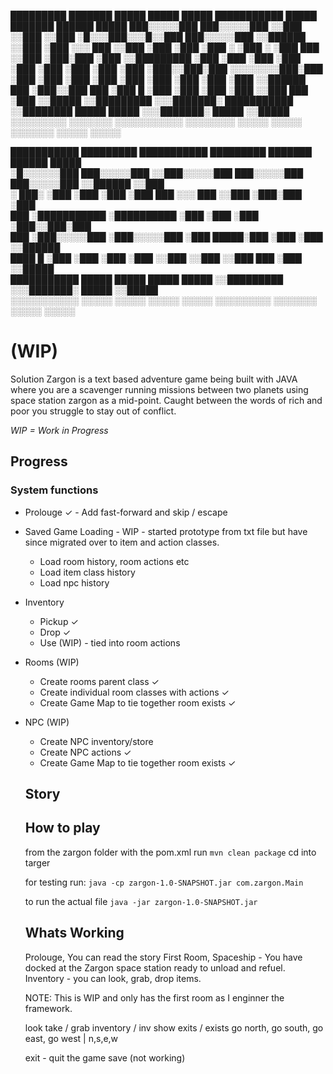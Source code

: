   █████████     ███████    █████       █████  █████ ███████████ █████    ███████    ██████   █████
 ███░░░░░███  ███░░░░░███ ░░███       ░░███  ░░███ ░█░░░███░░░█░░███   ███░░░░░███ ░░██████ ░░███ 
░███    ░░░  ███     ░░███ ░███        ░███   ░███ ░   ░███  ░  ░███  ███     ░░███ ░███░███ ░███ 
░░█████████ ░███      ░███ ░███        ░███   ░███     ░███     ░███ ░███      ░███ ░███░░███░███ 
 ░░░░░░░░███░███      ░███ ░███        ░███   ░███     ░███     ░███ ░███      ░███ ░███ ░░██████ 
 ███    ░███░░███     ███  ░███      █ ░███   ░███     ░███     ░███ ░░███     ███  ░███  ░░█████ 
░░█████████  ░░░███████░   ███████████ ░░████████      █████    █████ ░░░███████░   █████  ░░█████
 ░░░░░░░░░     ░░░░░░░    ░░░░░░░░░░░   ░░░░░░░░      ░░░░░    ░░░░░    ░░░░░░░    ░░░░░    ░░░░░ 
                                                                                                  
                                                                                                  
                                                                                                  
 ███████████   █████████   ███████████     █████████     ███████    ██████   █████                
░█░░░░░░███   ███░░░░░███ ░░███░░░░░███   ███░░░░░███  ███░░░░░███ ░░██████ ░░███                 
░     ███░   ░███    ░███  ░███    ░███  ███     ░░░  ███     ░░███ ░███░███ ░███                 
     ███     ░███████████  ░██████████  ░███         ░███      ░███ ░███░░███░███                 
    ███      ░███░░░░░███  ░███░░░░░███ ░███    █████░███      ░███ ░███ ░░██████                 
  ████     █ ░███    ░███  ░███    ░███ ░░███  ░░███ ░░███     ███  ░███  ░░█████                 
 ███████████ █████   █████ █████   █████ ░░█████████  ░░░███████░   █████  ░░█████                
░░░░░░░░░░░ ░░░░░   ░░░░░ ░░░░░   ░░░░░   ░░░░░░░░░     ░░░░░░░    ░░░░░    ░░░░░     


# (WIP)
<p>Solution Zargon is a text based adventure game being built with JAVA where you are a scavenger running missions between two planets using space station zargon as a mid-point. Caught between the words of rich and poor you struggle to stay out of conflict.</p>
<i>WIP = Work in Progress</i>

## Progress
### System functions
* Prolouge ✓ - Add fast-forward and skip / escape 
* Saved Game Loading - WIP - started prototype from txt file but have since migrated over to item and action classes.
  * Load room history, room actions etc
  * Load item class history
  * Load npc history
* Inventory
  * Pickup ✓
  * Drop ✓
  * Use (WIP) - tied into room actions
* Rooms (WIP)
  * Create rooms parent class ✓
  * Create individual room classes with actions ✓
  * Create Game Map to tie together room exists ✓
* NPC (WIP)
  * Create NPC inventory/store 
  * Create NPC actions ✓
  * Create Game Map to tie together room exists ✓


  ## Story



  ## How to play
  from the zargon folder with the pom.xml run
  `mvn clean package`
  cd into targer

  for testing run:
  `java -cp zargon-1.0-SNAPSHOT.jar com.zargon.Main`

  to run the actual file
  `java -jar zargon-1.0-SNAPSHOT.jar`


  ## Whats Working
  Prolouge, You can read the story 
  First Room, Spaceship - You have docked at the Zargon space station ready to unload and refuel.
  Inventory - you can look, grab, drop items.
  
  NOTE: This is WIP and only has the first room as I enginner the framework.

  look
  take / grab
  inventory / inv
  show exits / exists
  go north, go south, go east, go west  | n,s,e,w

  exit - quit the game
  save (not working)